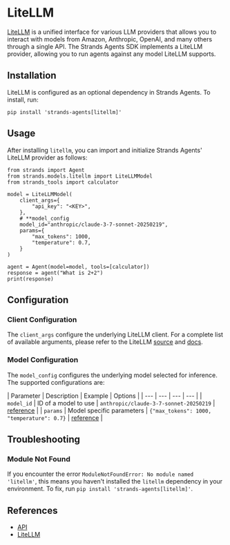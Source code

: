 # LiteLLM

[LiteLLM](https://docs.litellm.ai/docs/) is a unified interface for various LLM providers that allows you to interact with models from Amazon, Anthropic, OpenAI, and many others through a single API. The Strands Agents SDK implements a LiteLLM provider, allowing you to run agents against any model LiteLLM supports.

## Installation

LiteLLM is configured as an optional dependency in Strands Agents. To install, run:

```
pip install 'strands-agents[litellm]'

```

## Usage

After installing `litellm`, you can import and initialize Strands Agents' LiteLLM provider as follows:

```
from strands import Agent
from strands.models.litellm import LiteLLMModel
from strands_tools import calculator

model = LiteLLMModel(
    client_args={
        "api_key": "<KEY>",
    },
    # **model_config
    model_id="anthropic/claude-3-7-sonnet-20250219",
    params={
        "max_tokens": 1000,
        "temperature": 0.7,
    }
)

agent = Agent(model=model, tools=[calculator])
response = agent("What is 2+2")
print(response)

```

## Configuration

### Client Configuration

The `client_args` configure the underlying LiteLLM client. For a complete list of available arguments, please refer to the LiteLLM [source](https://github.com/BerriAI/litellm/blob/main/litellm/main.py) and [docs](https://docs.litellm.ai/docs/completion/input).

### Model Configuration

The `model_config` configures the underlying model selected for inference. The supported configurations are:

| Parameter | Description | Example | Options | | --- | --- | --- | --- | | `model_id` | ID of a model to use | `anthropic/claude-3-7-sonnet-20250219` | [reference](https://docs.litellm.ai/docs/providers) | | `params` | Model specific parameters | `{"max_tokens": 1000, "temperature": 0.7}` | [reference](https://docs.litellm.ai/docs/completion/input) |

## Troubleshooting

### Module Not Found

If you encounter the error `ModuleNotFoundError: No module named 'litellm'`, this means you haven't installed the `litellm` dependency in your environment. To fix, run `pip install 'strands-agents[litellm]'`.

## References

- [API](../../../../api-reference/models/)
- [LiteLLM](https://docs.litellm.ai/docs/)
